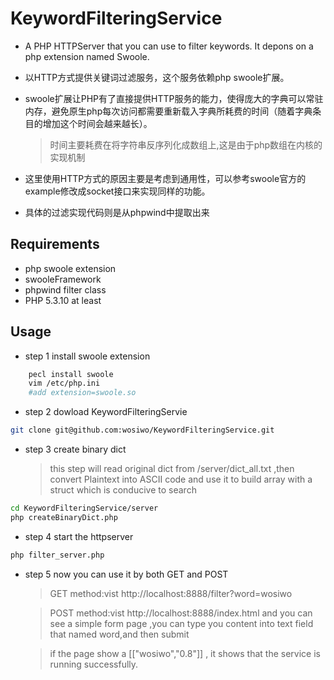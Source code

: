 KeywordFilteringService
=====

* A PHP HTTPServer that you can use to filter keywords. It depons on a php extension named Swoole.

* 以HTTP方式提供关键词过滤服务，这个服务依赖php swoole扩展。
* swoole扩展让PHP有了直接提供HTTP服务的能力，使得庞大的字典可以常驻内存，避免原生php每次访问都需要重新载入字典所耗费的时间（随着字典条目的增加这个时间会越来越长）。
    
    >时间主要耗费在将字符串反序列化成数组上,这是由于php数组在内核的实现机制
* 这里使用HTTP方式的原因主要是考虑到通用性，可以参考swoole官方的example修改成socket接口来实现同样的功能。
* 具体的过滤实现代码则是从phpwind中提取出来 
## Requirements

* php swoole extension
* swooleFramework
* phpwind filter class
* PHP 5.3.10 at least
## Usage
* step 1 install swoole extension
    
```bash
    pecl install swoole
    vim /etc/php.ini 
    #add extension=swoole.so  
```
* step 2 dowload KeywordFilteringServie
```bash
git clone git@github.com:wosiwo/KeywordFilteringService.git
```
* step 3 create binary dict 

    >this step will read original dict from /server/dict_all.txt ,then convert Plaintext into ASCII code and use it to  build array with a struct which is conducive to search 
```bash
cd KeywordFilteringService/server
php createBinaryDict.php
```
* step 4 start the httpserver
```bash
php filter_server.php
```
* step 5 now you can use it by both GET and POST 
    
    >GET method:vist http://localhost:8888/filter?word=wosiwo

    >POST method:vist http://localhost:8888/index.html and you can see a simple form page ,you can type you content into text field that named word,and then submit 
    
    >if the page show a [["wosiwo","0.8"]] , it shows that the service is running successfully.


